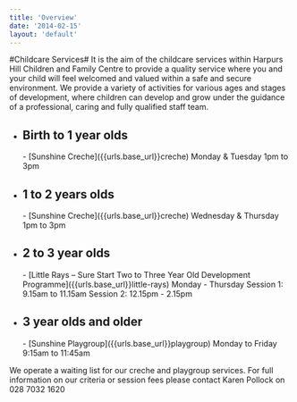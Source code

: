```yaml
---
title: 'Overview'
date: '2014-02-15'
layout: 'default'
---
```

#Childcare Services#
<span id="childcare">
It is the aim of the childcare services within Harpurs Hill Children and Family Centre to provide a quality service where you and your child will feel welcomed and valued within a safe and secure environment.  We provide a variety of activities for various ages and stages of development, where children can develop and grow under the guidance of a professional, caring and fully qualified staff team.  

- <h2>Birth to 1 year olds</h2>
    - [Sunshine Creche]({{urls.base_url}}creche)  
    Monday &amp; Tuesday  
    1pm to 3pm

- <h2>1 to 2 years olds</h2>
    - [Sunshine Creche]({{urls.base_url}}creche)  
    Wednesday &amp; Thursday  
    1pm to 3pm

- <h2>2 to 3 year olds</h2>
    - [Little Rays – Sure Start Two to Three Year Old Development Programme]({{urls.base_url}}little-rays)   
    Monday - Thursday  
	Session 1: 9.15am to 11.15am  
	Session 2: 12.15pm - 2.15pm  

- <h2>3 year olds and older</h2>
    - [Sunshine Playgroup]({{urls.base_url}}playgroup)  
    Monday to Friday  
    9:15am to 11:45am

We operate a waiting list for our creche and playgroup services.  For full information on our criteria or session fees please contact Karen Pollock on 028 7032 1620 
</span>
